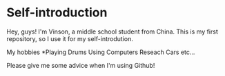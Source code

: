 # Self-introduction
Hey, guys! I'm Vinson, a middle school student from China. This is my first repository, so I use it for my self-introdution.

My hobbies
*Playing Drums
Using Computers
Reseach Cars
etc...

Please give me some advice when I'm using Github!
